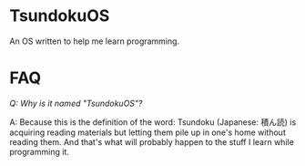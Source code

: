 # TsundokuOS
An OS written to help me learn programming.

# FAQ
_Q: Why is it named "TsundokuOS"?_

A: Because this is the definition of the word: Tsundoku (Japanese: 積ん読) is acquiring reading materials but letting them pile up in one's home without reading them.
And that's what will probably happen to the stuff I learn while programming it.
